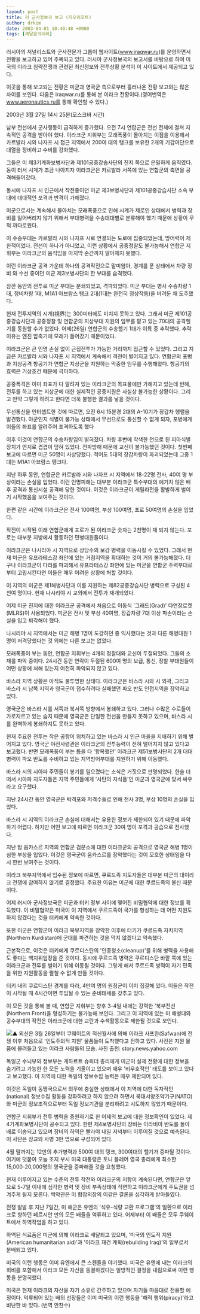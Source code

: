 ```yaml
---
layout: post
title: 러 군사정보국 보고 (지오리포트)
author: drkim
date: 2003-04-01 10:40:48 +0900
tags: [깨달음의대화]
---
```

러시아의 저널리스트와 군사전문가 그룹이 웹사이트(www.iraqwar.ru)를 운영하면서 전황을 보고하고 있어 주목되고 있다. 러시아 군사정보국의 보고서를 바탕으로 하여 미국의 이라크 침략전쟁과 관련된 최신정보와 전투상황 분석이 이 사이트에서 제공되고 있다. 
  

   
이곳을 통해 보고되는 전황은 미군과 영국군 측으로부터 흘러나온 전황 보고와는 많은 차이를 보인다. 다음은 iraqwar.ru를 통해 본 이라크 전황이다.(영어번역은 www.aeronautics.ru를 통해 확인할 수 있다.) 
  

  

  
2003년 3월 27일 14시 25분(모스크바 시간)
  

  

  

  
남부 전선에서 군사행동이 급격하게 증가했다. 오전 7시 연합군은 전선 전체에 걸쳐 지속적인 공격을 받아야 했다. 이라크군 지휘부는 모래폭풍이 몰아치는 이점을 이용해서 카르발라 시와 나자프 시 접근 지역에서 200여 대의 탱크를 보유한 2개의 기갑여단으로 대열을 정비하고 수비를 강화했다. 
  

  
그들은 미 제3기계화보병사단과 제101공중강습사단의 진지 쪽으로 은밀하게 움직였다. 동이 터서 시계가 조금 나아지자 이라크군은 카르발라 서쪽에 있는 연합군의 측면을 공격해들어갔다.
  

  
동시에 나자프 시 인근에서 작전중이던 미군 제3보병사단과 제101공중강습사단 소속 부대에 대대적인 포격과 반격이 가해졌다. 
  

  
미군으로서는 계속해서 몰아치는 모래폭풍으로 인해 시계가 제로인 상태에서 병력과 장비를 잃어버리지 않기 위해서 부대병력을 수송대대별로 분류해야 했기 때문에 상황이 무척 까다로웠다.
  

  
이 수송부대는 카르발라 시와 나자프 시로 연결되는 도로에 집중되었는데, 방어력이 제한적이었다. 전선이 하나가 아니었고, 이런 상황에서 공중정찰도 불가능해서 연합군 지휘부는 이라크군의 움직임을 마지막 순간까지 알아채지 못했다.
  

  
이런 이라크군 공격 가운데 하나의 공격작전으로 말미암아, 경계를 푼 상태에서 차량 정비 와 수선 중이던 미군 제3보병사단의 한 부대를 습격했다.
  

   
잠깐 동안의 전투로 미군 부대는 분쇄되었고, 격파되었다. 미군 부대는 병사 수송차량 1대, 정비차량 1대, M1A1 아브람스 탱크 2대(1대는 완전히 정상작동)을 버려둔 채 도주했다. 
  

  
현재 전투지역의 시계(視界)는 300미터에도 미치지 못하고 있다. 그래서 미군 제101공중강습사단과 공중정찰 및 연합군의 지상부대 지원의 임무를 맡고 있는 70대의 공격헬기를 동원할 수가 없었다. 어제(26일) 연합군의 수송헬기 1대가 이륙 중 추락했다. 추락 이유는 엔진 압축기에 모래가 들어갔기 때문이었다. 
  

  
이라크군은 큰 인명 손실 없이 근접전투가 가능한 거리까지 접근할 수 있었다. 그리고 지금은 카르발라 시와 나자프 시 지역에서 계속해서 격전이 벌어지고 있다. 연합군의 포병과 지상공격 항공기가 연합군 지상군을 지원하는 막중한 임무를 수행해왔다. 항공기의 효력은 기상조건 때문에 극미하다. 
  

  
공중폭격은 이미 좌표가 다 알려져 있는 이라크군의 목표물에만 가해지고 있는데 반해, 전투를 하고 있는 지상군에 대한 실제적인 공중지원은 사실상 불가능한 상황이다. 그리고 만약 그렇게 하려고 한다면 더욱 불행한 결과를 낳을 것이다.
  

  
무선통신을 인터셉트한 것에 따르면, 오전 6시 15분경 2대의 A-10기가 장갑차 행렬을 발견했다. 아군인지 식별이 불가능 상태에서 무선으로도 통신할 수 없게 되자, 포병에게 이들의 좌표를 알려주어 포격하도록 했다 
  

  
이후 이것이 연합군의 수송차량임이 밝혀졌다. 차량 후변에 착색한 천으로 된 피아식별장치가 먼지로 겹겹이 덮혀 있었다. 전파방해 때문에 교신이 불가능했던 것이다. 첫번째 보고에 따르면 미군 50명이 사상당했다. 적어도 5대의 장갑차량이 파괴되었는데 그중 1대는 M1A1 아브람스 탱크다. 
  

  
지난 하루 동안, 연합군은 카르발라 시와 나자프 시 지역에서 18-22명 전사, 40여 명 부상이라는 손실을 입었다. 이런 인명피해는 대부분 이라크군 특수부대의 예기치 않은 배후 공격과 통신시설 공격에 당한 것이다. 이것은 이라크군이 게릴라전을 활발하게 벌이기 시작했음을 보여주는 것이다. 
  

  
한편 같은 시간에 이라크군은 전사 100여명, 부상 100여명, 포로 50여명의 손실을 입었다.
  

  
작전이 시작된 이래 연합군에게 포로가 된 이라크군 숫자는 2천명이 채 되지 않는다. 포로는 대부분 지방에서 활동하던 민병대원들이다. 
  

  
이라크군은 나시리야 시 지역으로 상당수의 보강 병력을 이동시킬 수 있었다. 그래서 현재 미군은 유프라테스강 좌안에 있는 거점지역을 확대하는 것이 거의 불가능해졌다. 더구나 이라크군이 다리를 파괴해서 유프라테스강 좌안에 있는 미군을 연합군 주력부대로부터 고립시킨다면 이들은 매우 어려운 상황에 처할 것이다.
  

   
이 지역의 미군은 제1해병사단과 이를 지원하는 제82공중강습사단 병력으로 구성된 4천여 명이다. 현재 나시리야 시 교외에서 전투가 재개되었다. 
  

  
어제 미군 진지에 대한 이라크군 공격에서 처음으로 이동식 '그래드(Grad)' 다연장로켓(MLRS)이 사용되었다. 미군은 전사 및 부상 40여명, 장갑차량 7대 이상 파손이라는 손실을 입고 퇴각해야 했다.
  

  
나시리야 시 지역에서는 미군 해병 1명이 도강하던 중 익사했다는 것과 다른 해병대원 1명이 저격당했다는 것 외에는 다른 보고는 없었다.
  

  
모래폭풍이 부는 동안, 연합군 지휘부는 4개의 정찰대와 교신이 두절되었다. 그들의 소재를 파악 중이다. 24시간 동안 연락이 두절된 600여 명의 보급, 통신, 정찰 부대원들이 어떤 상황에 처해 있는지 여전히 파악되지 않고 있다. 
  

  
바스라 지역 상황은 아직도 불투명한 상태다. 이라크군은 바스라 시와 시 외곽, 그리고 바스라 시 남쪽 지역과 영국군이 접수하려다 실패했던 파오 반도 인접지역을 장악하고 있다. 
  

  
영국군은 바스라 시를 서쪽과 북서쪽 방향에서 봉쇄하고 있다. 그러나 수많은 수로들이 가로지르고 있는 습지 때문에 영국군은 단일한 전선을 만들지 못하고 있으며, 바스라 시를 완벽하게 봉쇄하지도 못하고 있다. 
  

  
현재 주요한 전투는 작은 공항이 위치하고 있는 바스라 시 인근 마을을 지배하기 위해 벌어지고 있다. 영국군 야전사령관은 이라크군의 전투능력이 전혀 떨어지지 않고 있다고 보고했다. 반면 모래폭풍이 부는 틈을 타 '항복했던' 이라크군 제51보병사단의 2개 대대병력이 파오 반도를 수비하고 있는 지역방어부대를 지원하기 위해 이동했다. 
  

  
바스라 시의 시아파 주민들이 봉기를 일으켰다는 소식은 거짓으로 판명되었다. 한술 더 떠서 시아파 지도자들은 지역 주민들에게 '사탄의 자식들'인 미군과 영국군에 맞서 싸우라고 요구했다. 
  

  
지난 24시간 동안 영국군은 박격포와 저격수들로 인해 전사 3명, 부상 10명의 손실을 입었다.
  

  
바스라 시 지역의 이라크군 손실에 대해서는 유용한 정보가 제한되어 있기 때문에 파악하기 어렵다. 하지만 어떤 보고에 따르면 이라크군 30여 명이 포격과 공습으로 전사했다.
  

  
지난 밤 움카스르 지역의 연합군 검문소에 대한 이라크군의 공격으로 영국군 해병 1명이 심한 부상을 입었다. 이것은 영국군이 움카스르를 장악했다는 것이 모호한 상태임을 다시 한번 보여주는 것이다.
  

  

  

  

  
이라크 북부지역에서 입수된 정보에 따르면, 쿠르드족 지도자들은 대부분 미군의 대이라크 전쟁에 참여하지 않기로 결정했다. 주요한 이유는 미군에 대한 쿠르드족의 불신 때문이다. 
  

  
어제 러시아 군사정보국은 미군과 터키 정부 사이에 맺어진 비밀협약에 대한 정보를 획득했다. 이 비밀협약은 미국이 이 지역에서 쿠르드족이 국가를 형성하는 데 어떤 지원도 하지 않겠다는 것을 터키에게 약속한 것이다. 
  

  
또한 미군은 연합군이 이라크 북부지역을 장악한 이후에 터키가 쿠르드족 자치지역(Northern Kurdistan)에 군대를 파견하는 것을 막지 않겠다고 약속했다.
  

  
근본적으로, 이것은 터키에게 쿠르디스탄의 '인종청소(cleanup)'를 위해 병력을 사용해도 좋다는 백지위임장을 준 것이다. 동시에 쿠르드족 병력은 쿠르디스탄 바깥 쪽에 있는 이라크군과 전투를 벌이기 위해 이동될 것이다. 그렇게 해서 쿠르드족 병력이 자기 민족을 위한 지원활동을 펼칠 수 없게 만들 것이다. 
  

  
터키 내의 쿠르디스탄 경계를 따라, 4만여 명의 원정군이 이미 집결해 있다. 이들은 작전이 시작될 때 4시간이면 투입될 수 있는 준비태세를 갖추고 있다.
  

  
이 모든 것을 통해 볼 때, 연합군 지휘부는 향후 3-4일 내에는 강력한 '북부전선(Northern Front)을 형성하기는 불가능해 보인다. 그리고 이 지역에 있는 미 해병대와 공수부대의 작전은 이라크군에 대한 교란과 수색활동으로 제한될 것으로 보인다.
  

		  
![](http://www.georeport.net/data/news/images/1/13047[1]georeport.jpg)▲ 외신은 3월 26일부터 쿠웨이트의 적신월사에 의해 이라크 사프완(Safwan)에 전쟁 이후 처음으로 '인도주의적 지원' 물품들이 도착했다고 전하고 있다. 사진은 지원 물품에 몰려들고 있는 이라크 사람들의 모습. 사진 출천: story.news.yahoo.com
  

  

  

  
독일군 수뇌부와 정보부는 게하르트 슈뢰더 총리에게 미군이 실제 전황에 대한 정보을 숨기려고 가능한 한 모든 노력을 기울이고 있으며 매우 '비우호적인' 태도를 보이고 있다고 보고했다. 이 지역에 대한 독일의 정보수집 능력은 매우 제한되어 있다. 
  

  
이것은 독일이 동맹국으로서 의무에 충실한 상태에서 이 지역에 대한 독자적인(national) 정보수집 활동을 강화하려고 하지 않으려 하면서 북대서양조약기구(NATO)와 미군의 정보조직으로부터 독일 정보기관을 분리하려고 시도하지 않았기 때문이다.
  

  

  
연합군 지휘부가 전투 병력을 증원하기로 한 어제의 보고에 대한 정보확인이 있었다. 제4기계화보병사단이 공수되고 있다. 한편 제4보병사단의 장비는 아라비아 반도를 돌아 배로 이송되고 있으며 장비의 하역은 빨라야 내일 저녁부터 이루어질 것으로 예측된다. 이 사단은 장교와 사병 3만 명으로 구성되어 있다. 
  

  
4월 말까지는 12만의 추가병력과 500여 대의 탱크, 300여대의 헬기가 증파될 것이다. 여기에 덧붙여 오늘 조지 부시 미국 대통령은 토니 블레어 영국 총리에게 최소한 15,000-20,000명의 영국군을 증파해줄 것을 요청했다. 
  

  
현재 이루어지고 있는 수준의 전투 작전와 이라크군의 저항이 계속된다면, 연합군은 앞으로 5-7일 이내에 심각한 병력 및 장비 부족상태에 직면하고 이라크군에게 주도권을 넘겨주게 될지 모른다. 백악관은 미 합참의장의 이같은 결론을 심각하게 받아들였다. 
  

  

  
전쟁 발발 후 지난 7일간, 미 해군은 유엔의 '석유-식량 교환 프로그램'의 일환으로 이라크로 향하던 페르시안 만의 모든 배들을 억류하고 있다. 어제부터 이 배들은 모두 쿠웨이트에서 하역작업을 하고 있다. 
  

  
하역된 식료품은 미군에 의해 이라크로 배달되고 있으며, '미국의 인도적 지원(American humanitarian aid)'과 '이라크 재건 계획(rebuilding Iraq)'의 일부로서 분배되고 있다. 
  

  
미국의 이런 행동은 이미 유엔에서 큰 스캔들을 야기했다. 미국은 유엔에 내는 이라크의 회비를 포함해서 이라크 모든 자산을 동결하겠다는 일방적인 결정을 내림으로써 이런 행동을 분명히했다. 
  

  
미국은 현재 이라크의 자산을 자기 소유로 간주하고 있으며 자기들 마음대로 전용할 예정이다. 억류되어 있는 배의 선장들은 이미 미국의 이런 행동을 '해적 행위(piracy)'라고 비난한 바 있다. (번역 안찬수)